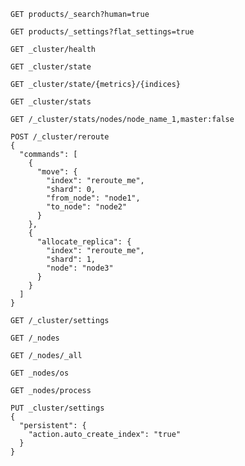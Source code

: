 ```
GET products/_search?human=true
```

```
GET products/_settings?flat_settings=true
```


```
GET _cluster/health
```


```
GET _cluster/state
```


```
GET _cluster/state/{metrics}/{indices}
```


```
GET _cluster/stats
```


```
GET /_cluster/stats/nodes/node_name_1,master:false
```


```
POST /_cluster/reroute
{
  "commands": [
    {
      "move": {
        "index": "reroute_me",
        "shard": 0,
        "from_node": "node1",
        "to_node": "node2"
      }
    },
    {
      "allocate_replica": {
        "index": "reroute_me",
        "shard": 1,
        "node": "node3"
      }
    }
  ]
}
```


```
GET /_cluster/settings
```


```
GET /_nodes
```


```
GET /_nodes/_all
```


```
GET _nodes/os
```


```
GET _nodes/process
```


```
PUT _cluster/settings
{
  "persistent": {
    "action.auto_create_index": "true"
  }
}
```



